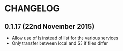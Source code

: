 CHANGELOG
========

0.1.17 (22nd November 2015)
------------
- Allow use of ls instead of list for the various services
- Only transfer between local and S3 if files differ

